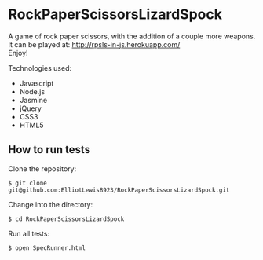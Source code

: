 RockPaperScissorsLizardSpock
=========
A game of rock paper scissors, with the addition of a couple more weapons.<br>
It can be played at: http://rpsls-in-js.herokuapp.com/<br>
Enjoy!

Technologies used:
- Javascript 
 - Node.js
 - Jasmine
 - jQuery
- CSS3
- HTML5

How to run tests
----------------
Clone the repository:
```shell
$ git clone git@github.com:ElliotLewis8923/RockPaperScissorsLizardSpock.git
```

Change into the directory:
```shell
$ cd RockPaperScissorsLizardSpock
```

Run all tests:
```shell
$ open SpecRunner.html
```

